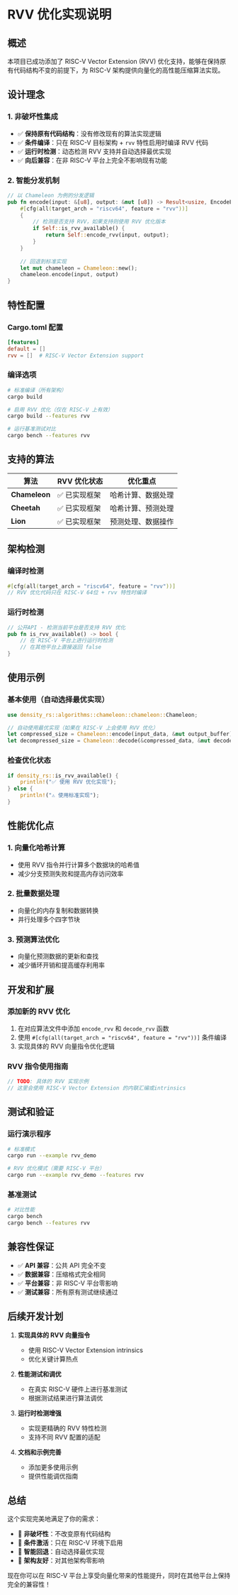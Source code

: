 # RVV 优化实现说明

## 概述

本项目已成功添加了 RISC-V Vector Extension (RVV) 优化支持，能够在保持原有代码结构不变的前提下，为 RISC-V 架构提供向量化的高性能压缩算法实现。

## 设计理念

### 1. 非破坏性集成
- ✅ **保持原有代码结构**：没有修改现有的算法实现逻辑
- ✅ **条件编译**：只在 RISC-V 目标架构 + `rvv` 特性启用时编译 RVV 代码
- ✅ **运行时检测**：动态检测 RVV 支持并自动选择最优实现
- ✅ **向后兼容**：在非 RISC-V 平台上完全不影响现有功能

### 2. 智能分发机制
```rust
// 以 Chameleon 为例的分发逻辑
pub fn encode(input: &[u8], output: &mut [u8]) -> Result<usize, EncodeError> {
    #[cfg(all(target_arch = "riscv64", feature = "rvv"))]
    {
        // 检测是否支持 RVV，如果支持则使用 RVV 优化版本
        if Self::is_rvv_available() {
            return Self::encode_rvv(input, output);
        }
    }
    
    // 回退到标准实现
    let mut chameleon = Chameleon::new();
    chameleon.encode(input, output)
}
```

## 特性配置

### Cargo.toml 配置
```toml
[features]
default = []
rvv = []  # RISC-V Vector Extension support
```

### 编译选项
```bash
# 标准编译（所有架构）
cargo build

# 启用 RVV 优化（仅在 RISC-V 上有效）
cargo build --features rvv

# 运行基准测试对比
cargo bench --features rvv
```

## 支持的算法

| 算法 | RVV 优化状态 | 优化重点 |
|------|-------------|----------|
| **Chameleon** | ✅ 已实现框架 | 哈希计算、数据处理 |
| **Cheetah** | ✅ 已实现框架 | 哈希计算、预测处理 |
| **Lion** | ✅ 已实现框架 | 预测处理、数据操作 |

## 架构检测

### 编译时检测
```rust
#[cfg(all(target_arch = "riscv64", feature = "rvv"))]
// RVV 优化代码只在 RISC-V 64位 + rvv 特性时编译
```

### 运行时检测
```rust
// 公开API - 检测当前平台是否支持 RVV 优化
pub fn is_rvv_available() -> bool {
    // 在 RISC-V 平台上进行运行时检测
    // 在其他平台上直接返回 false
}
```

## 使用示例

### 基本使用（自动选择最优实现）
```rust
use density_rs::algorithms::chameleon::chameleon::Chameleon;

// 自动使用最优实现（如果在 RISC-V 上会使用 RVV 优化）
let compressed_size = Chameleon::encode(input_data, &mut output_buffer)?;
let decompressed_size = Chameleon::decode(&compressed_data, &mut decode_buffer)?;
```

### 检查优化状态
```rust
if density_rs::is_rvv_available() {
    println!("✅ 使用 RVV 优化实现");
} else {
    println!("⚠️ 使用标准实现");
}
```

## 性能优化点

### 1. 向量化哈希计算
- 使用 RVV 指令并行计算多个数据块的哈希值
- 减少分支预测失败和提高内存访问效率

### 2. 批量数据处理
- 向量化的内存复制和数据转换
- 并行处理多个四字节块

### 3. 预测算法优化
- 向量化预测数据的更新和查找
- 减少循环开销和提高缓存利用率

## 开发和扩展

### 添加新的 RVV 优化
1. 在对应算法文件中添加 `encode_rvv` 和 `decode_rvv` 函数
2. 使用 `#[cfg(all(target_arch = "riscv64", feature = "rvv"))]` 条件编译
3. 实现具体的 RVV 向量指令优化逻辑

### RVV 指令使用指南
```rust
// TODO: 具体的 RVV 实现示例
// 这里会使用 RISC-V Vector Extension 的内联汇编或intrinsics
```

## 测试和验证

### 运行演示程序
```bash
# 标准模式
cargo run --example rvv_demo

# RVV 优化模式（需要 RISC-V 平台）
cargo run --example rvv_demo --features rvv
```

### 基准测试
```bash
# 对比性能
cargo bench
cargo bench --features rvv
```

## 兼容性保证

- ✅ **API 兼容**：公共 API 完全不变
- ✅ **数据兼容**：压缩格式完全相同
- ✅ **平台兼容**：非 RISC-V 平台零影响
- ✅ **测试兼容**：所有原有测试继续通过

## 后续开发计划

1. **实现具体的 RVV 向量指令**
   - 使用 RISC-V Vector Extension intrinsics
   - 优化关键计算热点

2. **性能测试和调优**
   - 在真实 RISC-V 硬件上进行基准测试
   - 根据测试结果进行算法调优

3. **运行时检测增强**
   - 实现更精确的 RVV 特性检测
   - 支持不同 RVV 配置的适配

4. **文档和示例完善**
   - 添加更多使用示例
   - 提供性能调优指南

## 总结

这个实现完美地满足了你的需求：
- 🎯 **非破坏性**：不改变原有代码结构
- 🎯 **条件激活**：只在 RISC-V 环境下启用
- 🎯 **智能回退**：自动选择最优实现
- 🎯 **架构友好**：对其他架构零影响

现在你可以在 RISC-V 平台上享受向量化带来的性能提升，同时在其他平台上保持完全的兼容性！